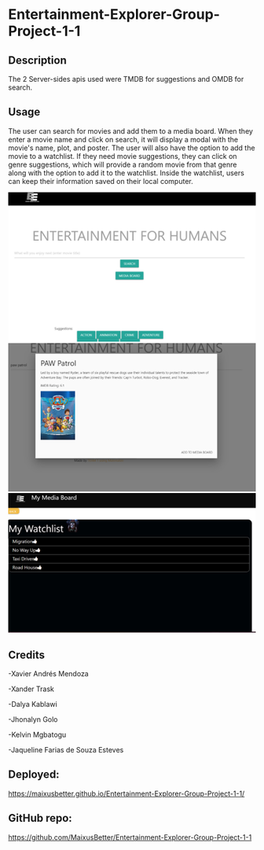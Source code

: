 
# Entertainment-Explorer-Group-Project-1-1

## Description
The 2 Server-sides apis used were TMDB for suggestions and OMDB for search.

## Usage
The user can search for movies and add them to a media board. When they enter a movie name and click on search, it will display a modal with the movie's name, plot, and poster. The user will also have the option to add the movie to a watchlist. If they need movie suggestions, they can click on genre suggestions, which will provide a random movie from that genre along with the option to add it to the watchlist. Inside the watchlist, users can keep their information saved on their local computer.



![first page](images/screenshot1.png)
![modal](images/screenshot2.png)
![media page](images/screenshot3.png)
 



## Credits

-Xavier Andrés Mendoza

-Xander Trask

-Dalya Kablawi

-Jhonalyn Golo

-Kelvin Mgbatogu

-Jaqueline Farias de Souza Esteves


## Deployed:  

https://maixusbetter.github.io/Entertainment-Explorer-Group-Project-1-1/

## GitHub repo: 

https://github.com/MaixusBetter/Entertainment-Explorer-Group-Project-1-1
